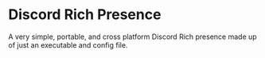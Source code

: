 # Discord Rich Presence

A very simple, portable, and cross platform Discord Rich presence made up of just an executable and config file.
